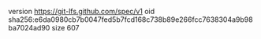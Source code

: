 version https://git-lfs.github.com/spec/v1
oid sha256:e6da0980cb7b0047fed5b7fcd168c738b89e266fcc7638304a9b98ba7024ad90
size 607
